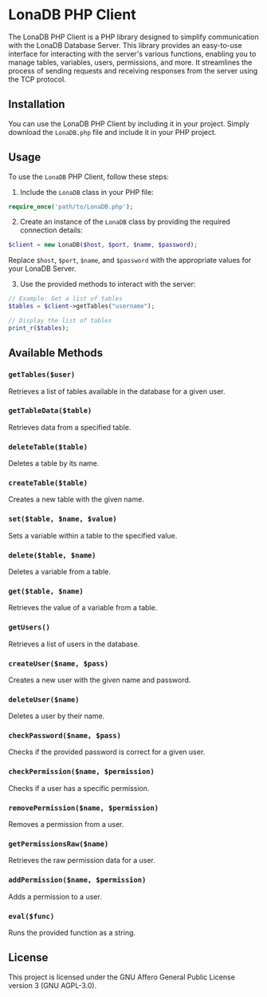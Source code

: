 # LonaDB PHP Client

The LonaDB PHP Client is a PHP library designed to simplify communication with the LonaDB Database Server. This library provides an easy-to-use interface for interacting with the server's various functions, enabling you to manage tables, variables, users, permissions, and more. It streamlines the process of sending requests and receiving responses from the server using the TCP protocol.

## Installation

You can use the LonaDB PHP Client by including it in your project. Simply download the `LonaDB.php` file and include it in your PHP project.

## Usage

To use the `LonaDB` PHP Client, follow these steps:

1. Include the `LonaDB` class in your PHP file:

```php
require_once('path/to/LonaDB.php');
```

2. Create an instance of the `LonaDB` class by providing the required connection details:

```php
$client = new LonaDB($host, $port, $name, $password);
```

Replace `$host`, `$port`, `$name`, and `$password` with the appropriate values for your LonaDB Server.

3. Use the provided methods to interact with the server:

```php
// Example: Get a list of tables
$tables = $client->getTables("username");

// Display the list of tables
print_r($tables);
```

## Available Methods

### `getTables($user)`

Retrieves a list of tables available in the database for a given user.

### `getTableData($table)`

Retrieves data from a specified table.

### `deleteTable($table)`

Deletes a table by its name.

### `createTable($table)`

Creates a new table with the given name.

### `set($table, $name, $value)`

Sets a variable within a table to the specified value.

### `delete($table, $name)`

Deletes a variable from a table.

### `get($table, $name)`

Retrieves the value of a variable from a table.

### `getUsers()`

Retrieves a list of users in the database.

### `createUser($name, $pass)`

Creates a new user with the given name and password.

### `deleteUser($name)`

Deletes a user by their name.

### `checkPassword($name, $pass)`

Checks if the provided password is correct for a given user.

### `checkPermission($name, $permission)`

Checks if a user has a specific permission.

### `removePermission($name, $permission)`

Removes a permission from a user.

### `getPermissionsRaw($name)`

Retrieves the raw permission data for a user.

### `addPermission($name, $permission)`

Adds a permission to a user.

### `eval($func)`

Runs the provided function as a string.

## License

This project is licensed under the GNU Affero General Public License version 3 (GNU AGPL-3.0).